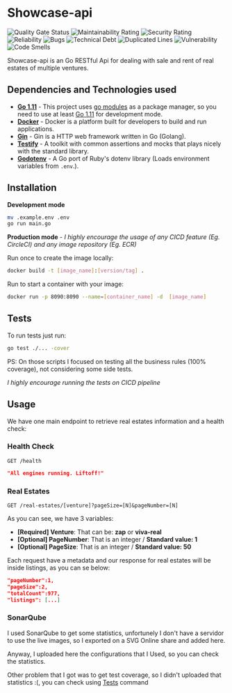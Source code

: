 # Showcase-api
![Quality Gate Status](https://svgshare.com/i/Bde.svg)
![Maintainability Rating](https://svgshare.com/i/Bdu.svg)
![Security Rating](https://svgshare.com/i/Beo.svg)
![Reliability](https://svgshare.com/i/Bez.svg)
![Bugs](https://svgshare.com/i/Beg.svg)
![Technical Debt](https://svgshare.com/i/Bdw.svg)
![Duplicated Lines](https://svgshare.com/i/BeL.svg)
![Vulnerability](https://svgshare.com/i/Bdf.svg)
![Code Smells](https://svgshare.com/i/Bep.svg)

Showcase-api is an Go RESTful Api for dealing with sale and rent of real estates of multiple ventures.

## Dependencies and Technologies used

- __[Go 1.11](https://golang.org/doc/go1.11)__ - This project uses [go modules](https://tip.golang.org/doc/go1.11#modules) as a package manager, so you need to use at least [Go 1.11](https://golang.org/doc/go1.11) for development mode.
- __[Docker](https://docs.docker.com)__ - Docker is a platform built for developers to build and run applications.
- __[Gin](https://github.com/gin-gonic/gin)__ - Gin is a HTTP web framework written in Go (Golang).
- __[Testify](https://github.com/gin-gonic/gin)__ - A toolkit with common assertions and mocks that plays nicely with the standard library.
- __[Godotenv](https://github.com/joho/godotenv)__ - A Go port of Ruby's dotenv library (Loads environment variables from `.env`.).

## Installation

**Development mode**
```bash
mv .example.env .env
go run main.go
```

**Production mode** - _I highly encourage the usage of any CICD feature (Eg. CircleCI) and any image repository (Eg. ECR)_

Run once to create the image locally:
```bash
docker build -t [image_name]:[version/tag] .
```

Run to start a container with your image:
```bash
docker run -p 8090:8090 --name=[container_name] -d  [image_name]
```

## <a name="tests"></a>Tests

To run tests just run:
```bash
go test ./... -cover
```
PS: On those scripts I focused on testing all the business rules (100% coverage), not considering some side tests.

_I highly encourage running the tests on CICD pipeline_

## Usage

We have one main endpoint to retrieve real estates information and a health check:

### Health Check
`GET /health`
```JSON
"All engines running. Liftoff!"
```

### Real Estates
`GET /real-estates/[venture]?pageSize=[N]&pageNumber=[N]`

As you can see, we have 3 variables:

- __[Required] Venture__: That can be: **zap** or **viva-real**
- __[Optional] PageNumber__: That is an integer / **Standard value: 1**
- __[Optional] PageSize__: That is an integer / **Standard value: 50**

Each request have a metadata and our response for real estates will be inside listings, as you can se below:

```JSON
"pageNumber":1,
"pageSize":2,
"totalCount":977,
"listings": [...]
```

### SonarQube
I used SonarQube to get some statistics, unfortunely I don't have a servidor to use the live images, so I exported on a SVG Online share and added here. 

Anyway, I uploaded here the configurations that I Used, so you can check the statistics. 

Other problem that I got was to get test coverage, so I didn't uploaded that statistics :(, you can check using [Tests](#tests) command




